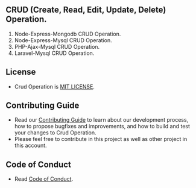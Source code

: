 ## CRUD (Create, Read, Edit, Update, Delete) Operation.

1. Node-Express-Mongodb CRUD Operation.
2. Node-Express-Mysql CRUD Operation.
3. PHP-Ajax-Mysql CRUD Operation.
4. Laravel-Mysql CRUD Operation.

## License

- Crud Operation is [MIT LICENSE](./LICENSE).

## Contributing Guide

- Read our [Contributing Guide](./CONTRIBUTING.md) to learn about our development process, how to propose bugfixes and improvements, and how to build and test your changes to Crud Operation.
- Please feel free to contribute in this project as well as other project in this account.

## Code of Conduct

- Read [Code of Conduct](./CODE_OF_CONDUCT.md).
